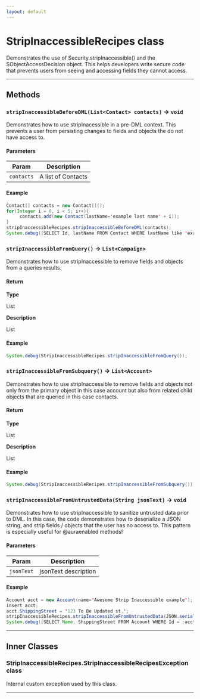 ```yaml
---
layout: default
---
```

# StripInaccessibleRecipes class

Demonstrates the use of Security.stripInaccessible() and the SObjectAccessDecision object. This helps developers write secure code that prevents users from seeing and accessing fields they cannot access.

---
## Methods
### `stripInaccessibleBeforeDML(List<Contact> contacts)` → `void`

Demonstrates how to use stripInacessible in a pre-DML context. This prevents a user from persisting changes to fields and objects the do not have access to.

#### Parameters
|Param|Description|
|-----|-----------|
|`contacts` |  A list of Contacts |

#### Example
```java
Contact[] contacts = new Contact[]();
for(Integer i = 0, i < 5; i++){
     contacts.add(new Contact(lastName='example last name' + i));
}
stripInaccessibleRecipes.stripInaccessibleBeforeDML(contacts);
System.debug([SELECT Id, lastName FROM Contact WHERE lastName like 'example last name%']);
```

### `stripInaccessibleFromQuery()` → `List<Campaign>`

Demonstrates how to use stripInaccessible to remove fields and objects from a queries results.

#### Return

**Type**

List<Campaign>

**Description**

List<Campaign>

#### Example
```java
System.debug(StripInaccessibleRecipes.stripInaccessibleFromQuery());
```

### `stripInaccessibleFromSubquery()` → `List<Account>`

Demonstrates how to use stripInaccessible to remove fields and objects not only from the primary object in this case account but also from related child objects that are queried in this case contacts.

#### Return

**Type**

List<Account>

**Description**

List<Account>

#### Example
```java
System.debug(StripInaccessibleRecipes.stripInaccessibleFromSubquery());
```

### `stripInaccessibleFromUntrustedData(String jsonText)` → `void`

Demonstrates how to use stripInaccessible to sanitize untrusted data prior to DML. In this case, the code demonstrates how to deserialize a JSON string, and strip fields / objects that the user has no access to. This pattern is especially useful for @auraenabled methods!

#### Parameters
|Param|Description|
|-----|-----------|
|`jsonText` |  jsonText description |

#### Example
```java
Account acct = new Account(name='Awesome Strip Inaccessible example');
insert acct;
acct.ShippingStreet = '123 To Be Updated st.';
stripInaccessibleRecipes.stripInaccessibleFromUntrustedData(JSON.serialize(acct));
System.debug([SELECT Name, ShippingStreet FROM Account WHERE Id = :acct.id]);
```

---
## Inner Classes

### StripInaccessibleRecipes.StripInaccessibleRecipesException class

Internal custom exception used by this class.

---
